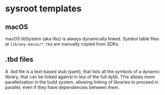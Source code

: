 # sysroot templates

## macOS

macOS libSystem (aka libc) is always dynamically linked.
Symbol table files at `lib/any-macos/*.tbd` are manually copied from SDKs.

## .tbd files

A .tbd file is a text-based stub (yaml), that lists all the symbols of a dynamic library, that can be linked against in leui of the full dylib. This allows more parallelisation in the build system, allowing linking of libraries to proceed in parallel, even if they have dependencies between them.

